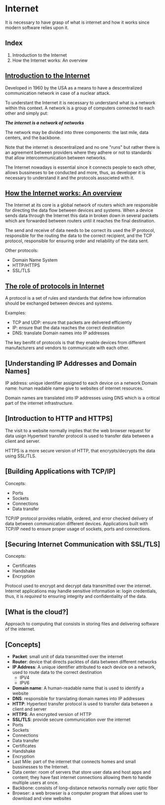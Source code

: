 # Internet

It is necessary to have grasp of what is internet and how it works since modern software relies upon it.

## Index
1. Introduction to the Internet
2. How the Internet works: An overview

## [Introduction to the Internet](introduction-to-the-internet)

Developed in 1960 by the USA as a means to have a descentralized communication network in case of a nuclear attack.

To understant the Internet it is necessary to understand what is a network within this context. A network is a group of computers connected to each other and simply put:

***The internet is a network of networks***

The network may be divided into three components: the last mile, data centers, and the backbone.

Note that the internet is descentralized and no one "runs" but rather there is an agreement between providers where they adhere or not to standards that allow intercommunication between networks.

The Internet nowadays is essential since it connects people to each other, allows bussineses to be conducted and more, thus, as developer it is necessary to understand it and the protocols associeted with it.

## [How the Internet works: An overview](how-the-internet-works-an-overview)

The Internet at its core is a global network of routers which are responsible for directing the data flow between devices and systems. When a device sends data through the Internet this data in broken down in several packets which are forwarded between routers until it reaches the final destination.

The send and receive of data needs to be correct its used the IP protocol, responsible for the routing the data to the correct recipient, and the TCP protocol, responsible for ensuring order and reliability of the data sent.

Other protocols:
- Domain Name System
- HTTP/HTTPS
- SSL/TLS

## [The role of protocols in Internet](the-role-of-protocols-in-internet)

A protocol is a set of rules and standards that define how information should be exchanged between devices and systems.

Examples:
- TCP and UDP: ensure that packets are delivered efficiently
- IP: ensure that the data reaches the correct destination
- DNS: translate Domain names into IP addresses

The key benifit of protocols is that they enable devices from different manufacturers and vendors to communicate with each other.

## [Understanding IP Addresses and Domain Names]

IP address: unique identifier assigned to each device on a network 
Domain name: human readable name give to websites of internet resources.

Domain names are translated into IP addresses using DNS which is a critical part of the internet infrastructure.

## [Introduction to HTTP and HTTPS]
The visit to a website normally implies that the web browser request for data usign Hypertext transfer protocol is used to transfer data between a client and server.

HTTPS is a more secure version of HTTP, that encrypts/decrypts the data using SSL/TLS.

## [Building Applications with TCP/IP]

Concepts:
- Ports
- Sockets
- Connections
- Data transfer

TCP/IP protocol provides reliable, ordered, and error checked delivery of data between communication different devices.
Applications built with TCP/IP need to ensure proper usage of sockets, ports and connections.

## [Securing Internet Communication with SSL/TLS]

Concepts:
- Certificates
- Handshake
- Encryption

Protocol used to encrypt and decrypt data transmitted over the internet.
Internet applications may handle sensitive information ie: login credentials, thus, it is *required* to ensuring integrity and confidentiality of the data.

## [What is the cloud?]
Approach to computing that consists in storing files and delivering software of the internet.

## [Concepts]
- **Packet**: small unit of data transmitted over the internet
- **Router**: device that directs packtes of data between different networks
- **IP Address**: A unique identifier attributed to each device on a network, used to route data to the correct destination
  - IPV4
  - IPV6
- **Domain name**: A human-readable name that is used to identify a website
- **DNS**: responsible for translating domain names into IP addresses
- **HTTP**: Hypertext transfer protocol is used to transfer data between a client and server
- **HTTPS**: An encrypted version of HTTP
- **SSL/TLS**: provide secure communication over the internet
- Ports
- Sockets
- Connections
- Data transfer
- Certificates
- Handshake
- Encryption
- Last Mile: part of the internet that connects homes and small bussinesses to the Internet.
- Data center: room of servers that store user data and host apps and content; they have fast internet connections allowing them to handle multiple users at once.
- Backbone: consists of long-distance networks normally over optic fiber 
- Browser: a web browser is a computer program that allows user to download and view websites
